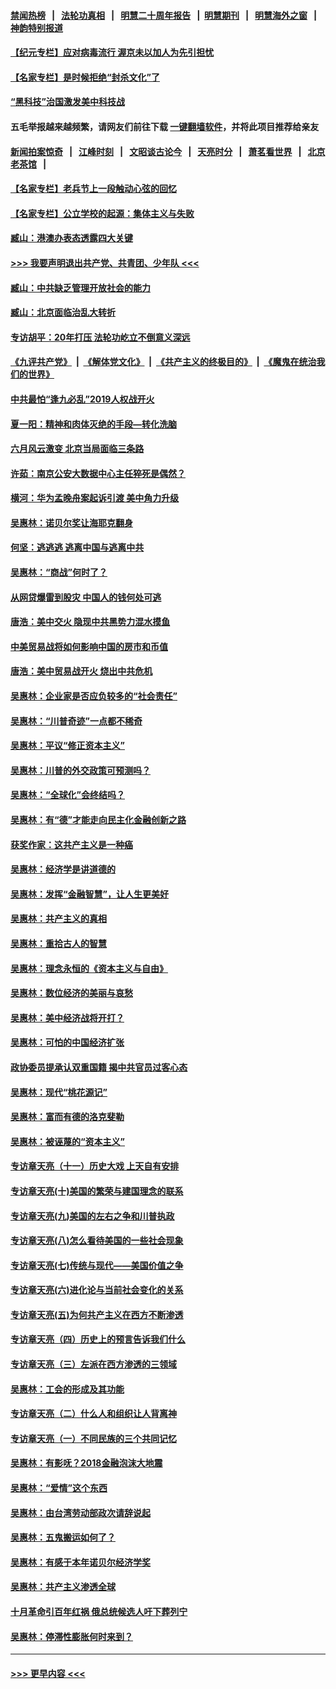 #### [禁闻热榜](热点新闻.md?=0)  &nbsp;&nbsp;|&nbsp;&nbsp; [法轮功真相](https://github.com/gfw-breaker/truth/blob/master/README.md?=0) &nbsp;&nbsp;|&nbsp;&nbsp; [明慧二十周年报告](https://github.com/gfw-breaker/mh-reports/blob/master/README.md?=0) &nbsp;&nbsp;|&nbsp;&nbsp;[明慧期刊](https://github.com/gfw-breaker/mh-qikan) &nbsp;&nbsp;|&nbsp;&nbsp; [明慧海外之窗](https://github.com/gfw-breaker/mh-news/blob/master/README.md?=0) &nbsp;&nbsp;|&nbsp;&nbsp; [神韵特别报道](https://github.com/gfw-breaker/mh-news/blob/master/shenyun.md?=0)
#### [【纪元专栏】应对病毒流行 渥京未以加人为先引担忧](../pages/nsc423/n11875714.md?t=03122002) 
#### [【名家专栏】是时候拒绝“封杀文化”了](../pages/nsc423/n11814093.md?t=03122002) 
#### [“黑科技”治国激发美中科技战](../pages/nsc423/n11638056.md?t=03122002) 
#### 五毛举报越来越频繁，请网友们前往下载 [一键翻墙软件](https://github.com/gfw-breaker/ssr-accounts)，并将此项目推荐给亲友
#### [新闻拍案惊奇](https://github.com/gfw-breaker/banned-news/blob/master/pages/link4.md) &nbsp;&nbsp;|&nbsp;&nbsp; [江峰时刻](https://github.com/gfw-breaker/banned-news/blob/master/pages/link4.md) &nbsp;&nbsp;|&nbsp;&nbsp; [文昭谈古论今](https://github.com/gfw-breaker/banned-news/blob/master/pages/link4.md) &nbsp;&nbsp;|&nbsp;&nbsp; [天亮时分](https://github.com/gfw-breaker/banned-news/blob/master/pages/link4.md) &nbsp;&nbsp;|&nbsp;&nbsp; [萧茗看世界](https://github.com/gfw-breaker/banned-news/blob/master/pages/link4.md) &nbsp;&nbsp;|&nbsp;&nbsp; [北京老茶馆](https://github.com/gfw-breaker/banned-news/blob/master/pages/link4.md) &nbsp;&nbsp;|&nbsp;&nbsp; 
#### [【名家专栏】老兵节上一段触动心弦的回忆](../pages/nsc423/n11646016.md?t=03122002) 
#### [【名家专栏】公立学校的起源：集体主义与失败](../pages/nsc423/n11601833.md?t=03122002) 
#### [臧山：港澳办表态透露四大关键](../pages/nsc423/n11421628.md?t=03122002) 
#### [>>> 我要声明退出共产党、共青团、少年队 <<<](https://github.com/begood0513/goodnews/blob/master/quit/letter.md) 
#### [臧山：中共缺乏管理开放社会的能力](../pages/nsc423/n11407457.md?t=03122002) 
#### [臧山：北京面临治乱大转折](../pages/nsc423/n11406895.md?t=03122002) 
#### [专访胡平：20年打压 法轮功屹立不倒意义深远](../pages/nsc423/n11398800.md?t=03122002) 
#### [《九评共产党》](https://github.com/begood0513/9ping.md/blob/master/README.md) &nbsp;|&nbsp; [《解体党文化》](../../../../jtdwh.md/blob/master/README.md)  &nbsp;|&nbsp; [《共产主义的终极目的》](../../../../gczydzjmd.md/blob/master/README.md) &nbsp;|&nbsp; [《魔鬼在统治我们的世界》](../../../../mgztzwmdsj.md/blob/master/README.md) 
#### [中共最怕“逢九必乱”2019人权战开火](../pages/nsc423/n11385248.md?t=03122002) 
#### [夏一阳：精神和肉体灭绝的手段—转化洗脑](../pages/nsc423/n11368250.md?t=03122002) 
#### [六月风云激变 北京当局面临三条路](../pages/nsc423/n11313668.md?t=03122002) 
#### [许茹：南京公安大数据中心主任猝死是偶然？](../pages/nsc423/n11064744.md?t=03122002) 
#### [横河：华为孟晚舟案起诉引渡 美中角力升级](../pages/nsc423/n11027230.md?t=03122002) 
#### [吴惠林：诺贝尔奖让海耶克翻身](../pages/nsc423/n10890049.md?t=03122002) 
#### [何坚：逃逃逃 逃离中国与逃离中共](../pages/nsc423/n10592891.md?t=03122002) 
#### [吴惠林：“商战”何时了？](../pages/nsc423/n10573558.md?t=03122002) 
#### [从网贷爆雷到股灾 中国人的钱何处可逃](../pages/nsc423/n10572800.md?t=03122002) 
#### [唐浩：美中交火 隐现中共黑势力混水摸鱼](../pages/nsc423/n10544040.md?t=03122002) 
#### [中美贸易战将如何影响中国的房市和币值](../pages/nsc423/n10543697.md?t=03122002) 
#### [唐浩：美中贸易战开火 烧出中共危机](../pages/nsc423/n10540126.md?t=03122002) 
#### [吴惠林：企业家是否应负较多的“社会责任”](../pages/nsc423/n10535022.md?t=03122002) 
#### [吴惠林：“川普奇迹”一点都不稀奇](../pages/nsc423/n10512808.md?t=03122002) 
#### [吴惠林：平议“修正资本主义”](../pages/nsc423/n10495724.md?t=03122002) 
#### [吴惠林：川普的外交政策可预测吗？](../pages/nsc423/n10462387.md?t=03122002) 
#### [吴惠林：“全球化”会终结吗？](../pages/nsc423/n10452838.md?t=03122002) 
#### [吴惠林：有“德”才能走向民主化金融创新之路](../pages/nsc423/n10432292.md?t=03122002) 
#### [获奖作家：这共产主义是一种癌](../pages/nsc423/n10431541.md?t=03122002) 
#### [吴惠林：经济学是讲道德的](../pages/nsc423/n10398014.md?t=03122002) 
#### [吴惠林：发挥“金融智慧”，让人生更美好](../pages/nsc423/n10375019.md?t=03122002) 
#### [吴惠林：共产主义的真相](../pages/nsc423/n10351394.md?t=03122002) 
#### [吴惠林：重拾古人的智慧](../pages/nsc423/n10337691.md?t=03122002) 
#### [吴惠林：理念永恒的《资本主义与自由》](../pages/nsc423/n10316274.md?t=03122002) 
#### [吴惠林：数位经济的美丽与哀愁](../pages/nsc423/n10292946.md?t=03122002) 
#### [吴惠林：美中经济战将开打？](../pages/nsc423/n10258825.md?t=03122002) 
#### [吴惠林：可怕的中国经济扩张](../pages/nsc423/n10219147.md?t=03122002) 
#### [政协委员提承认双重国籍 揭中共官员过客心态](../pages/nsc423/n10208809.md?t=03122002) 
#### [吴惠林：现代“桃花源记”](../pages/nsc423/n10185234.md?t=03122002) 
#### [吴惠林：富而有德的洛克斐勒](../pages/nsc423/n10142264.md?t=03122002) 
#### [吴惠林：被诬蔑的“资本主义”](../pages/nsc423/n10124816.md?t=03122002) 
#### [专访章天亮（十一）历史大戏 上天自有安排](../pages/nsc423/n10094905.md?t=03122002) 
#### [专访章天亮(十)美国的繁荣与建国理念的联系](../pages/nsc423/n10094899.md?t=03122002) 
#### [专访章天亮(九)美国的左右之争和川普执政](../pages/nsc423/n10094889.md?t=03122002) 
#### [专访章天亮(八)怎么看待美国的一些社会现象](../pages/nsc423/n10094857.md?t=03122002) 
#### [专访章天亮(七)传统与现代——美国价值之争](../pages/nsc423/n10093140.md?t=03122002) 
#### [专访章天亮(六)进化论与当前社会变化的关系](../pages/nsc423/n10092036.md?t=03122002) 
#### [专访章天亮(五)为何共产主义在西方不断渗透](../pages/nsc423/n10083620.md?t=03122002) 
#### [专访章天亮（四）历史上的预言告诉我们什么](../pages/nsc423/n10083606.md?t=03122002) 
#### [专访章天亮（三）左派在西方渗透的三领域](../pages/nsc423/n10081115.md?t=03122002) 
#### [吴惠林：工会的形成及其功能](../pages/nsc423/n10080633.md?t=03122002) 
#### [专访章天亮（二）什么人和组织让人背离神](../pages/nsc423/n10076637.md?t=03122002) 
#### [专访章天亮（一）不同民族的三个共同记忆](../pages/nsc423/n10074188.md?t=03122002) 
#### [吴惠林：有影呒？2018金融泡沫大地震](../pages/nsc423/n10040534.md?t=03122002) 
#### [吴惠林：“爱情”这个东西](../pages/nsc423/n10019423.md?t=03122002) 
#### [吴惠林：由台湾劳动部政次请辞说起](../pages/nsc423/n9979679.md?t=03122002) 
#### [吴惠林：五鬼搬运如何了？](../pages/nsc423/n9925338.md?t=03122002) 
#### [吴惠林：有感于本年诺贝尔经济学奖](../pages/nsc423/n9871883.md?t=03122002) 
#### [吴惠林：共产主义渗透全球](../pages/nsc423/n9812748.md?t=03122002) 
#### [十月革命引百年红祸 俄总统候选人吁下葬列宁](../pages/nsc423/n9810182.md?t=03122002) 
#### [吴惠林：停滞性膨胀何时来到？](../pages/nsc423/n9764136.md?t=03122002) 

----
#### [ >>> 更早内容 <<< ](../indexes/nsc423-earlier.md)
